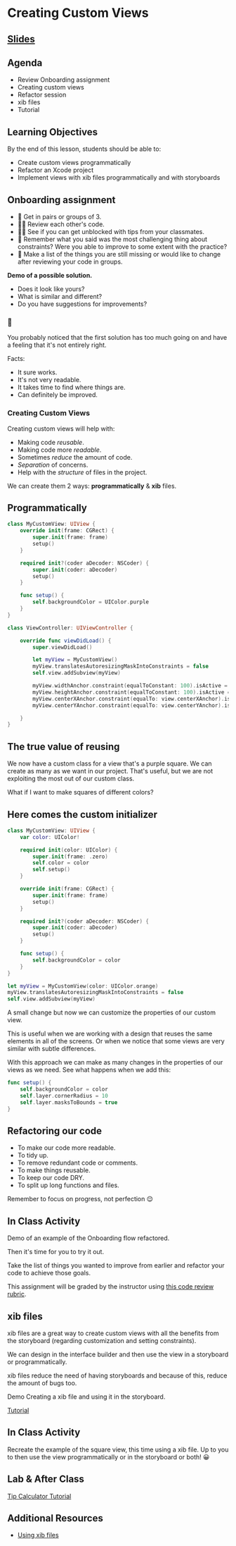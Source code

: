
<!-- Run this slideshow via the following command: -->
<!-- reveal-md README.md -w -->

<!-- .slide: class="header" -->
# Creating Custom Views

## [Slides](https://make-school-courses.github.io/MOB-1.2-Introduction-to-iOS-Development/Slides/04-CustomViews/README.html ':ignore')

<!-- > -->

## Agenda

- Review Onboarding assignment
- Creating custom views
- Refactor session
- xib files
- Tutorial

<!-- > -->

## Learning Objectives

By the end of this lesson, students should be able to:

- Create custom views programmatically
- Refactor an Xcode project
- Implement views with xib files programmatically and with storyboards

<!-- > -->

## Onboarding assignment

- 👯 Get in pairs or groups of 3.
- 🕵🏻 Review each other's code.
- 🙌🏼 See if you can get unblocked with tips from your classmates.
- 💭 Remember what you said was the most challenging thing about constraints? Were you able to improve to some extent with the practice?
- 📝 Make a list of the things you are still missing or would like to change after reviewing your code in groups.

<!-- v -->

**Demo of a possible solution.**

- Does it look like yours?
- What is similar and different?
- Do you have suggestions for improvements?

<!-- v -->

### 🤔

You probably noticed that the first solution has too much going on and have a feeling that it's not entirely right.

Facts:
- It sure works.
- It's not very readable.
- It takes time to find where things are.
- Can definitely be improved.

<!-- > -->

### Creating Custom Views

Creating custom views will help with:

- Making code *reusable*.
- Making code more *readable*.
- Sometimes *reduce* the amount of code.
- *Separation* of concerns.
- Help with the *structure* of files in the project.

We can create them 2 ways: **programmatically** & **xib** files.

<!-- > -->

## Programmatically

```swift
class MyCustomView: UIView {
    override init(frame: CGRect) {
        super.init(frame: frame)
        setup()
    }

    required init?(coder aDecoder: NSCoder) {
        super.init(coder: aDecoder)
        setup()
    }

    func setup() {
        self.backgroundColor = UIColor.purple
    }
}
```

<!-- v -->

```swift
class ViewController: UIViewController {

    override func viewDidLoad() {
        super.viewDidLoad()

        let myView = MyCustomView()
        myView.translatesAutoresizingMaskIntoConstraints = false
        self.view.addSubview(myView)

        myView.widthAnchor.constraint(equalToConstant: 100).isActive = true
        myView.heightAnchor.constraint(equalToConstant: 100).isActive = true
        myView.centerXAnchor.constraint(equalTo: view.centerXAnchor).isActive = true
        myView.centerYAnchor.constraint(equalTo: view.centerYAnchor).isActive = true

    }
}
```

<!-- > -->

## The true value of reusing

We now have a custom class for a view that's a purple square. We can create as many as we want in our project. That's useful, but we are not exploiting the most out of our custom class.

What if I want to make squares of different colors?

<!-- v -->

## Here comes the custom initializer

```swift
class MyCustomView: UIView {
    var color: UIColor!

    required init(color: UIColor) {
        super.init(frame: .zero)
        self.color = color
        self.setup()
    }

    override init(frame: CGRect) {
        super.init(frame: frame)
        setup()
    }

    required init?(coder aDecoder: NSCoder) {
        super.init(coder: aDecoder)
        setup()
    }

    func setup() {
        self.backgroundColor = color
    }
}
```

<!-- v -->

```swift
let myView = MyCustomView(color: UIColor.orange)
myView.translatesAutoresizingMaskIntoConstraints = false
self.view.addSubview(myView)
```

<!-- v -->

A small change but now we can customize the properties of our custom view.

This is useful when we are working with a design that reuses the same elements in all of the screens. Or when we notice that some views are very similar with subtle differences.

<!-- v -->

With this approach we can make as many changes in the properties of our views as we need. See what happens when we add this:

```swift
func setup() {
    self.backgroundColor = color
    self.layer.cornerRadius = 10
    self.layer.masksToBounds = true
}
```

<!-- > -->

## Refactoring our code

- To make our code more readable.
- To tidy up.
- To remove redundant code or comments.
- To make things reusable.
- To keep our code DRY.
- To split up long functions and files.

Remember to focus on progress, not perfection 😌

<!-- v -->

## In Class Activity

Demo of an example of the Onboarding flow refactored.

Then it's time for you to try it out.

Take the list of things you wanted to improve from earlier and refactor your code to achieve those goals.

This assignment will be graded by the instructor using [this code review rubric](https://docs.google.com/document/d/1SF9xCDK9qPnpu_Eu6DsgSgZl6D0InMvYG68k2-buUEQ/edit?usp=sharing).

<!-- > -->

## xib files

xib files are a great way to create custom views with all the benefits from the storyboard (regarding customization and setting constraints).

We can design in the interface builder and then use the view in a storyboard or programmatically.

xib files reduce the need of having storyboards and because of this, reduce the amount of bugs too.

<!-- > -->

Demo Creating a xib file and using it in the storyboard.

[Tutorial](https://medium.com/better-programming/swift-3-creating-a-custom-view-from-a-xib-ecdfe5b3a960)

<!-- > -->

## In Class Activity

Recreate the example of the square view, this time using a xib file. Up to you to then use the view programmatically or in the storyboard or both! 😀

<!-- > -->

## Lab & After Class

[Tip Calculator Tutorial](https://www.makeschool.com/online-courses/tutorials/build-a-tip-calculator-in-swift-4/intro-tip-calculator)

<!-- > -->

## Additional Resources

- [Using xib files](https://medium.com/better-programming/swift-3-creating-a-custom-view-from-a-xib-ecdfe5b3a960)
